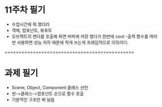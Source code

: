# 11주차 필기
* 수업시간에 뭐 했더라
* 객체, 컴포넌트, 뷰포트
* 오브젝트의 렌더를 호출해 화면 버퍼에 저장 했다가 한번에 cout
        -출력 함수를 여러번 사용하면 성능 저하 때문에 적게 쓰는게 프레임적으로 이득이다.



==============================================
# 과제 필기
* Scene, Object, Component 클래스 선언
* 씬->클래스->컴포넌트 순으로 함수 호출
* 기본적인 구조만 짜 놨음
